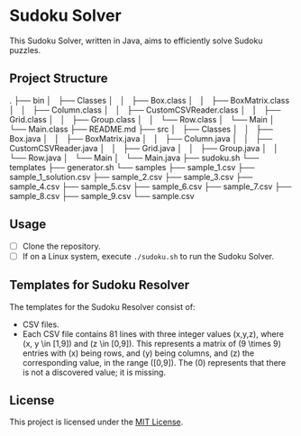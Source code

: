 # Sudoku Solver

This Sudoku Solver, written in Java, aims to efficiently solve Sudoku puzzles.

## Project Structure

.
├── bin
│   ├── Classes
│   │   ├── Box.class
│   │   ├── BoxMatrix.class
│   │   ├── Column.class
│   │   ├── CustomCSVReader.class
│   │   ├── Grid.class
│   │   ├── Group.class
│   │   └── Row.class
│   └── Main
│       └── Main.class
├── README.md
├── src
│   ├── Classes
│   │   ├── Box.java
│   │   ├── BoxMatrix.java
│   │   ├── Column.java
│   │   ├── CustomCSVReader.java
│   │   ├── Grid.java
│   │   ├── Group.java
│   │   └── Row.java
│   └── Main
│       └── Main.java
├── sudoku.sh
└── templates
    ├── generator.sh
    └── samples
        ├── sample_1.csv
        ├── sample_1_solution.csv
        ├── sample_2.csv
        ├── sample_3.csv
        ├── sample_4.csv
        ├── sample_5.csv
        ├── sample_6.csv
        ├── sample_7.csv
        ├── sample_8.csv
        ├── sample_9.csv
        └── sample.csv


## Usage

- [ ] Clone the repository.
- [ ] If on a Linux system, execute `./sudoku.sh` to run the Sudoku Solver.
  
## Templates for Sudoku Resolver

The templates for the Sudoku Resolver consist of:
- CSV files.
- Each CSV file contains 81 lines with three integer values \(x,y,z\), where \(x, y \in [1,9]\) and \(z \in [0,9]\). 
This represents a matrix of \(9 \times 9\) entries with \(x\) being rows, and \(y\) being columns, and \(z\) the corresponding 
value, in the range \([0,9]\). The \(0\) represents that there is not a discovered value; it is missing.

<a name=""></a>

## License

This project is licensed under the [MIT License](LICENSE).

